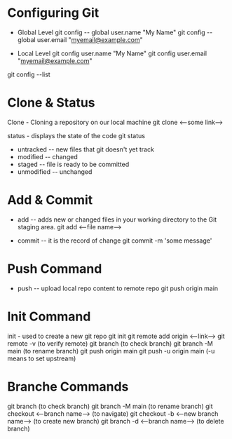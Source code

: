 # Configuring Git

- Global Level
git config -- global user.name "My Name"
git config -- global user.email "myemail@example.com"

- Local Level
git config user.name "My Name"
git config user.email "myemail@example.com"

git config --list

# Clone & Status

Clone - Cloning a repository on our local machine
git clone <--some link-->

status - displays the state of the code
git status

- untracked -- new files that git doesn't yet track
- modified -- changed
- staged -- file is ready to be committed
- unmodified -- unchanged

# Add & Commit 

- add -- adds new or changed files in your working directory to the Git staging area.
git add <--file name-->

- commit -- it is the record of change
git commit -m 'some message'

# Push Command

- push -- upload local repo content to remote repo
git push origin main

# Init Command

init - used to create a new git repo
git init
git remote add origin <--link-->
git remote -v    (to verify remote)
git branch    (to check branch)
git branch -M main  (to rename branch)
git push origin main
git push -u origin main   (-u means to set upstream)

# Branche Commands

git branch  (to check branch)
git branch -M main   (to rename branch)
git checkout <--branch name-->  (to navigate)
git checkout -b <--new branch name-->  (to create new branch)
git branch -d <--branch name-->  (to delete branch)

